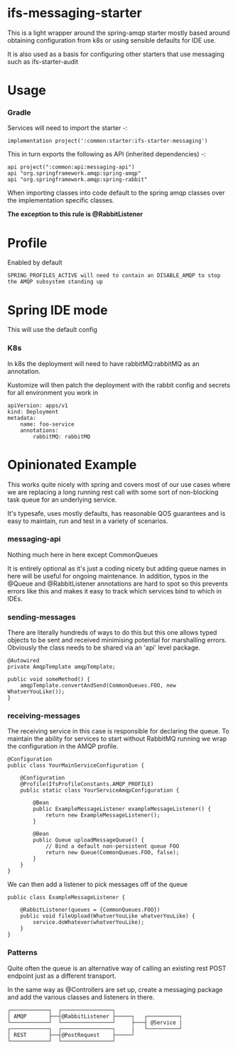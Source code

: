 ifs-messaging-starter
=

This is a light wrapper around the spring-amqp starter mostly based around obtaining configuration 
from k8s or using sensible defaults for IDE use.

It is also used as a basis for configuring other starters that use messaging such as ifs-starter-audit

Usage
=

### Gradle
Services will need to import the starter -:

    implementation project(':common:starter:ifs-starter-messaging')

This in turn exports the following as API (inherited dependencies) -:
    
    api project(":common:api:messaging-api")    
    api "org.springframework.amqp:spring-amqp"
    api "org.springframework.amqp:spring-rabbit"

When importing classes into code default to the spring amqp classes over the implementation specific classes.

**The exception to this rule is @RabbitListener**

Profile
=
 
Enabled by default

    SPRING_PROFILES_ACTIVE will need to contain an DISABLE_AMQP to stop the AMQP subsystem standing up


Spring IDE mode
=
This will use the default config 

### K8s
In k8s the deployment will need to have rabbitMQ:rabbitMQ as an annotation.

Kustomize will then patch the deployment with the rabbit config and secrets for all environment you work in

    apiVersion: apps/v1
    kind: Deployment
    metadata:
        name: foo-service
        annotations:
            rabbitMQ: rabbitMQ


Opinionated Example
=
This works quite nicely with spring and covers most of our use cases where we are replacing a long running rest call with some sort of non-blocking task queue for an underlying service.

It's typesafe, uses mostly defaults, has reasonable QOS guarantees and is easy to maintain, run and test in a variety of scenarios.

### messaging-api
Nothing much here in here except CommonQueues

It is entirely optional as it's just a coding nicety but adding queue names in here will be useful for ongoing maintenance.
In addition, typos in the @Queue and @RabbitListener annotations are hard to spot so this prevents errors like this and makes it easy to track which services bind to which in IDEs.

### sending-messages
There are literally hundreds of ways to do this but this one allows typed objects to be sent and received minimising potential for marshalling errors. Obviously the class needs to be shared via an 'api' level package.

    @Autowired
    private AmqpTemplate amqpTemplate;

    public void someMethod() {
        amqpTemplate.convertAndSend(CommonQueues.FOO, new WhatverYouLike());
    }

### receiving-messages
The receiving service in this case is responsible for declaring the queue. To maintain the ability for services to start without RabbitMQ running we wrap the configuration in the AMQP profile.

    @Configuration
    public class YourMainServiceConfiguration {

        @Configuration
        @Profile(IfsProfileConstants.AMQP_PROFILE)
        public static class YourServiceAmqpConfiguration {
    
            @Bean
            public ExampleMessageListener exampleMessageListener() {
                return new ExampleMessageListener();
            }
    
            @Bean
            public Queue uploadMessageQueue() {
                // Bind a default non-persistent queue FOO
                return new Queue(CommonQueues.FOO, false);
            }
        }
    }

We can then add a listener to pick messages off of the queue

    public class ExampleMessageListener {

        @RabbitListener(queues = {CommonQueues.FOO})
        public void fileUpload(WhatverYouLike whatverYouLike) {
            service.doWhatever(whatverYouLike);
        }
    }

### Patterns

Quite often the queue is an alternative way of calling an existing rest POST endpoint just as a different transport.

In the same way as @Controllers are set up, create a messaging package and add the various classes and listeners in there.

    ┌────────────┐  ┌────────────────┐
    │ AMQP       ├──┤@RabbitListener ├─────┐   ┌──────────┐
    └────────────┘  └────────────────┘     ├───┤ @Service |
    ┌────────────┐  ┌────────────────┐     |   └──────────┘
    │ REST       ├──┤@PostRequest    ├─────┘
    └────────────┘  └────────────────┘
